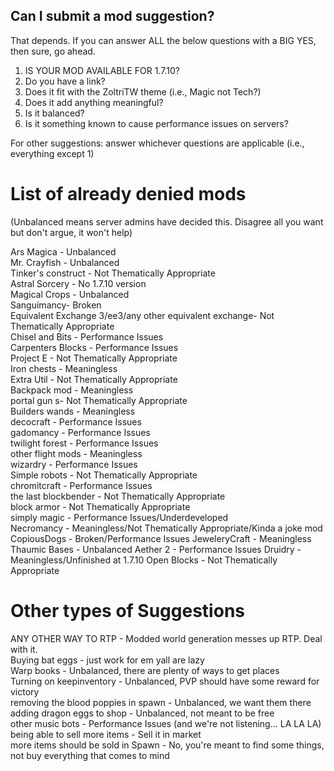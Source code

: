 ## Can I submit a mod suggestion?

That depends. If you can answer ALL the below questions with a BIG YES, then sure, go ahead.

1. IS YOUR MOD AVAILABLE FOR 1.7.10?
2. Do you have a link?
3. Does it fit with the ZoltriTW theme (i.e., Magic not Tech?)
4. Does it add anything meaningful?
5. Is it balanced?
6. Is it something known to cause performance issues on servers?

For other suggestions: answer whichever questions are applicable (i.e., everything except 1)

# List of already denied mods
(Unbalanced means server admins have decided this.  Disagree all you want but don't argue, it won't help)

Ars Magica - Unbalanced  
Mr. Crayfish - Unbalanced  
Tinker's construct - Not Thematically Appropriate  
Astral Sorcery - No 1.7.10 version  
Magical Crops - Unbalanced  
Sanguimancy- Broken  
Equivalent Exchange 3/ee3/any other equivalent exchange- Not Thematically Appropriate  
Chisel and Bits - Performance Issues  
Carpenters Blocks - Performance Issues  
Project E - Not Thematically Appropriate  
Iron chests - Meaningless   
Extra Util - Not Thematically Appropriate  
Backpack mod - Meaningless  
portal gun s- Not Thematically Appropriate  
Builders wands - Meaningless  
decocraft - Performance Issues  
gadomancy - Performance Issues  
twilight forest - Performance Issues  
other flight mods - Meaningless  
wizardry - Performance Issues  
Simple robots - Not Thematically Appropriate  
chromitcraft - Performance Issues  
the last blockbender - Not Thematically Appropriate  
block armor - Not Thematically Appropriate  
simply magic - Performance Issues/Underdeveloped  
Necromancy - Meaningless/Not Thematically Appropriate/Kinda a joke mod  
CopiousDogs - Broken/Performance Issues
JeweleryCraft - Meaningless  
Thaumic Bases - Unbalanced
Aether 2 - Performance Issues
Druidry - Meaningless/Unfinished at 1.7.10
Open Blocks - Not Thematically Appropriate

# Other types of Suggestions
ANY OTHER WAY TO RTP - Modded world generation messes up RTP. Deal with it.  
Buying bat eggs - just work for em yall are lazy  
Warp books - Unbalanced, there are plenty of ways to get places  
Turning on keepinventory - Unbalanced, PVP should have some reward for victory  
removing the blood poppies in spawn - Unbalanced, we want them there  
adding dragon eggs to shop - Unbalanced, not meant to be free  
other music bots - Performance Issues (and we're not listening... LA LA LA)  
being able to sell more items - Sell it in market  
more items should be sold in Spawn - No, you're meant to find some things, not buy everything that comes to mind
